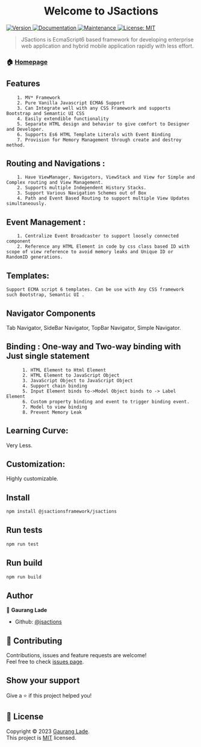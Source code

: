 <h1 align="center">Welcome to JSactions </h1>
<p>
  <a href="https://www.npmjs.com/package/@jsactionsframework/jsactions" target="_blank">
    <img alt="Version" src="https://img.shields.io/npm/v/@jsactionsframework/jsactions.svg">
  </a>
  <a href="https://github.com/jsactions/jsactions#readme" target="_blank">
    <img alt="Documentation" src="https://img.shields.io/badge/documentation-yes-brightgreen.svg" />
  </a>
  <a href="https://github.com/jsactions/jsactions/graphs/commit-activity" target="_blank">
    <img alt="Maintenance" src="https://img.shields.io/badge/Maintained%3F-yes-green.svg" />
  </a>
  <a href="https://github.com/jsactions/jsactions/blob/main/LICENSE" target="_blank">
    <img alt="License: MIT" src="https://img.shields.io/github/license/jsactions/jsactions" />
  </a>
</p>

> JSactions is EcmaScript6 based framework for developing enterprise web application and hybrid mobile application rapidly with less effort.

### 🏠 [Homepage](https://github.com/jsactions/jsactions#readme)

## Features
		1. MV* Framework
		2. Pure Vanilla Javascript ECMA6 Support
		3. Can Integrate well with any CSS Framework and supports Bootstrap and Semantic UI CSS
		4. Easily extendible functionality
		5. Separate HTML design and behavior to give comfort to Designer and Developer.
		6. Supports Es6 HTML Template Literals with Event Binding
		7. Provision for Memory Management through create and destroy method.
    
## Routing and Navigations :
		1. Have ViewManager, Navigators, ViewStack and View for Simple and Complex routing and View Management.
		2. Supports multiple Independent History Stacks. 
		3. Support Various Navigation Schemes out of Box 
		4. Path and Event Based Routing to support multiple View Updates simultaneously.

## Event Management : 
		1. Centralize Event Broadcaster to support loosely connected component
		2. Reference any HTML Element in code by css class based ID with scope of view reference to avoid memory leaks and Unique ID or RandomID generations.

## Templates: 
    Support ECMA script 6 templates. Can be use with Any CSS framework such Bootstrap, Semantic UI .

## Navigator Components
   Tab Navigator, SideBar Navigator, TopBar Navigator, Simple Navigator.
                                
## Binding : One-way and Two-way binding with Just single statement 
		  1. HTML Element to Html Element
		  2. HTML Element to JavaScript Object
		  3. JavaScript Object to JavaScript Object
		  4. Support chain binding
	      5. Input Element binds to->Model Object binds to -> Label Element
		  6. Custom property binding and event to trigger binding event.
		  7. Model to view binding
		  8. Prevent Memory Leak
      
## Learning Curve: 
Very Less.
## Customization: 
Highly customizable. 

## Install

```sh
npm install @jsactionsframework/jsactions
```

## Run tests

```sh
npm run test
```

## Run build

```sh
npm run build
```

## Author

👤 **Gaurang Lade**

* Github: [@jsactions](https://github.com/jsactions) 

## 🤝 Contributing

Contributions, issues and feature requests are welcome!<br />Feel free to check [issues page](https://github.com/jsactions/jsactions/issues). 

## Show your support

Give a ⭐️ if this project helped you!

## 📝 License

Copyright © 2023 [Gaurang Lade](https://github.com/jsactions).<br />
This project is [MIT](https://github.com/jsactions/jsactions/blob/master/LICENSE) licensed.

